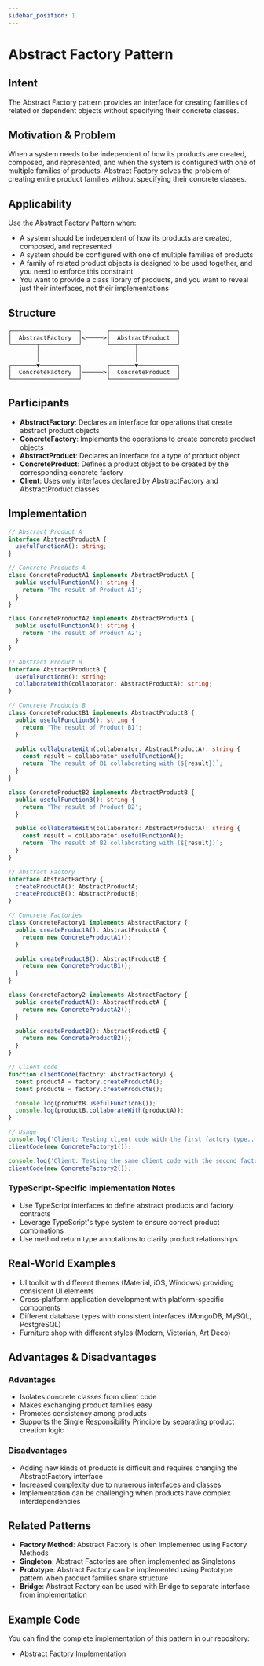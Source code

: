 ```yaml
---
sidebar_position: 1
---
```


# Abstract Factory Pattern

## Intent
The Abstract Factory pattern provides an interface for creating families of related or dependent objects without specifying their concrete classes.

## Motivation & Problem
When a system needs to be independent of how its products are created, composed, and represented, and when the system is configured with one of multiple families of products. Abstract Factory solves the problem of creating entire product families without specifying their concrete classes.

## Applicability
Use the Abstract Factory Pattern when:
- A system should be independent of how its products are created, composed, and represented
- A system should be configured with one of multiple families of products
- A family of related product objects is designed to be used together, and you need to enforce this constraint
- You want to provide a class library of products, and you want to reveal just their interfaces, not their implementations

## Structure
```
┌───────────────────┐       ┌───────────────────┐
│  AbstractFactory  │<─────>│  AbstractProduct  │
└───────┬───────────┘       └───────┬───────────┘
        │                           │
        │                           │
┌───────▼───────────┐       ┌───────▼───────────┐
│  ConcreteFactory  │──────>│  ConcreteProduct  │
└───────────────────┘       └───────────────────┘
```

## Participants
- **AbstractFactory**: Declares an interface for operations that create abstract product objects
- **ConcreteFactory**: Implements the operations to create concrete product objects
- **AbstractProduct**: Declares an interface for a type of product object
- **ConcreteProduct**: Defines a product object to be created by the corresponding concrete factory
- **Client**: Uses only interfaces declared by AbstractFactory and AbstractProduct classes

## Implementation
```typescript
// Abstract Product A
interface AbstractProductA {
  usefulFunctionA(): string;
}

// Concrete Products A
class ConcreteProductA1 implements AbstractProductA {
  public usefulFunctionA(): string {
    return 'The result of Product A1';
  }
}

class ConcreteProductA2 implements AbstractProductA {
  public usefulFunctionA(): string {
    return 'The result of Product A2';
  }
}

// Abstract Product B
interface AbstractProductB {
  usefulFunctionB(): string;
  collaborateWith(collaborator: AbstractProductA): string;
}

// Concrete Products B
class ConcreteProductB1 implements AbstractProductB {
  public usefulFunctionB(): string {
    return 'The result of Product B1';
  }

  public collaborateWith(collaborator: AbstractProductA): string {
    const result = collaborator.usefulFunctionA();
    return `The result of B1 collaborating with (${result})`;
  }
}

class ConcreteProductB2 implements AbstractProductB {
  public usefulFunctionB(): string {
    return 'The result of Product B2';
  }

  public collaborateWith(collaborator: AbstractProductA): string {
    const result = collaborator.usefulFunctionA();
    return `The result of B2 collaborating with (${result})`;
  }
}

// Abstract Factory
interface AbstractFactory {
  createProductA(): AbstractProductA;
  createProductB(): AbstractProductB;
}

// Concrete Factories
class ConcreteFactory1 implements AbstractFactory {
  public createProductA(): AbstractProductA {
    return new ConcreteProductA1();
  }

  public createProductB(): AbstractProductB {
    return new ConcreteProductB1();
  }
}

class ConcreteFactory2 implements AbstractFactory {
  public createProductA(): AbstractProductA {
    return new ConcreteProductA2();
  }

  public createProductB(): AbstractProductB {
    return new ConcreteProductB2();
  }
}

// Client code
function clientCode(factory: AbstractFactory) {
  const productA = factory.createProductA();
  const productB = factory.createProductB();

  console.log(productB.usefulFunctionB());
  console.log(productB.collaborateWith(productA));
}

// Usage
console.log('Client: Testing client code with the first factory type...');
clientCode(new ConcreteFactory1());

console.log('Client: Testing the same client code with the second factory type...');
clientCode(new ConcreteFactory2());
```

### TypeScript-Specific Implementation Notes
- Use TypeScript interfaces to define abstract products and factory contracts
- Leverage TypeScript's type system to ensure correct product combinations
- Use method return type annotations to clarify product relationships

## Real-World Examples
- UI toolkit with different themes (Material, iOS, Windows) providing consistent UI elements
- Cross-platform application development with platform-specific components
- Different database types with consistent interfaces (MongoDB, MySQL, PostgreSQL)
- Furniture shop with different styles (Modern, Victorian, Art Deco)

## Advantages & Disadvantages

### Advantages
- Isolates concrete classes from client code
- Makes exchanging product families easy
- Promotes consistency among products
- Supports the Single Responsibility Principle by separating product creation logic

### Disadvantages
- Adding new kinds of products is difficult and requires changing the AbstractFactory interface
- Increased complexity due to numerous interfaces and classes
- Implementation can be challenging when products have complex interdependencies

## Related Patterns
- **Factory Method**: Abstract Factory is often implemented using Factory Methods
- **Singleton**: Abstract Factories are often implemented as Singletons
- **Prototype**: Abstract Factory can be implemented using Prototype pattern when product families share structure
- **Bridge**: Abstract Factory can be used with Bridge to separate interface from implementation

## Example Code
You can find the complete implementation of this pattern in our repository:
- [Abstract Factory Implementation](https://github.com/nadunys/ts-gang-of-four/tree/main/src/creational/abstract-factory)
